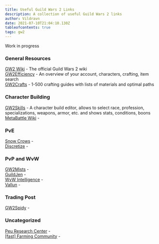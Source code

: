 ```yaml
---
title: Useful Guild Wars 2 Links
description: A collection of useful Guild Wars 2 links
author: Vildravn
date: 2021-07-10T21:04:10.130Z
tableofcontents: true
tags: gw2
---
```

Work in progress

### General Resources

[GW2 Wiki](https://wiki.guildwars2.com) - The official Guild Wars 2 wiki[\
GW2Efficiency](https://gw2efficiency.com/) - An overview of your account, characters, crafting, item search[\
GW2Crafts](https://gw2crafts.net/) - 1-500 crafting guides with lists of materials and optimal paths

### Character Building

[GW2Skills](http://en.gw2skills.net/editor/) - A character build editor, allows to select race, profession, specializations, weapons, armor, etc. and shows stats, conditions, boons[\
MetaBattle Wiki](https://metabattle.com/wiki/MetaBattle_Wiki) - 

### PvE

[Snow Crows](https://snowcrows.com/) - [\
Discretize](https://discretize.eu/) -

### PvP and WvW

[GW2Mists](https://gw2mists.com/) - [\
GuildJen](https://guildjen.com/) - [\
WvW Intelligence](https://wvwintel.com/) - [\
Vallun](https://www.youtube.com/channel/UCgcDJ60QOCj3GjHui8Ws0cg) - 

### Trading Post

[GW2Spidy](https://www.gw2spidy.com/) - 

### Uncategorized

[Peu Research Center](https://www.peuresearchcenter.com/index.html) -\
[\[fast\] Farming Community](https://fast.farming-community.eu/) -